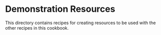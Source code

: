 # Demonstration Resources

This directory contains recipes for creating resources to be used with the other recipes in this cookbook.
